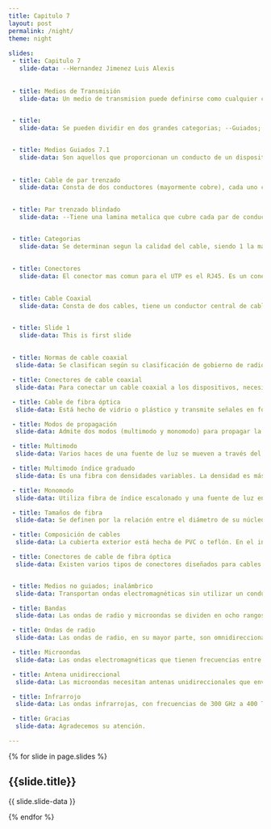 ```yaml
---
title: Capitulo 7
layout: post
permalink: /night/
theme: night
 
slides:
 - title: Capitulo 7
   slide-data: --Hernandez Jimenez Luis Alexis
 
     
 - title: Medios de Transmisión
   slide-data: Un medio de transmision puede definirse como cualquier cosa que puede llevar informacion desde una fuente a un destino

   
 - title: 
   slide-data: Se pueden dividir en dos grandes categorias; --Guiados; Incluyen el par trenzado, cable coaxial y cable de fibra optica  --No guiados; Es el espacio libre


 - title: Medios Guiados 7.1
   slide-data: Son aquellos que proporcionan un conducto de un dispositivo a otro.
 
     
 - title: Cable de par trenzado
   slide-data: Consta de dos conductores (mayormente cobre), cada uno con su propio aislamiento plastico, trenzados entre si

   
 - title: Par trenzado blindado
   slide-data: --Tiene una lamina metalica que cubre cada par de conductores aislados. --Mejora la calidad del cable y evitar el ruido o diafonia


 - title: Categorias
   slide-data: Se determinan segun la calidad del cable, siendo 1 la mas baja y 7 la mas alta.
 
     
 - title: Conectores
   slide-data: El conector mas comun para el UTP es el RJ45. Es un conector codificado, es decir, que solo se puede insertar de una sola manera

   
 - title: Cable Coaxial
   slide-data: Consta de dos cables, tiene un conductor central de cable trenzado envuelto en una funda aislante que esta revstida por una lamina metalica. La envoltura exterior sirve para la proteccion contra el ruido .


 - title: Slide 1
   slide-data: This is first slide
 
     
 - title: Normas de cable coaxial
  slide-data: Se clasifican según su clasificación de gobierno de radio (RG). Cada cable definido por una clasificación RG tiene una función especializada.

 - title: Conectores de cable coaxial
  slide-data: Para conectar un cable coaxial a los dispositivos, necesitamos conectores coaxiales. El tipo de conector más común que se usa es el conector Bayone-Neill-Concelman (BNC). El conector BNC T se usa en redes Ethernet para derivar la señal a una computadora u otro dispositivo.

 - title: Cable de fibra óptica
  slide-data: Está hecho de vidrio o plástico y transmite señales en forma de luz. La diferencia de densidad debe ser tal que un haz de luz que se mueve a través del núcleo se refleje en el revestimiento en lugar de refractarse en él.

 - title: Modos de propagación
  slide-data: Admite dos modos (multimodo y monomodo) para propagar la luz por los canales ópticos, cada uno requiere fibras con características físicas diferentes. El modo multimodo se puede implementar en dos formas; índice escalonado o índice graduado.

 - title: Multimodo
  slide-data: Varios haces de una fuente de luz se mueven a través del núcleo en diferentes trayectorias. La forma en que estos haces se mueven dentro del cable depende de la estructura del núcleo.

 - title: Multimodo índice graduado
  slide-data: Es una fibra con densidades variables. La densidad es más alta en el centro del núcleo y disminuye gradualmente hasta su nivel más bajo en el borde.

 - title: Monomodo
  slide-data: Utiliza fibra de índice escalonado y una fuente de luz enfocada que limita los haces a un pequeño rango de ángulos. La disminución de la densidad da como resultado un ángulo crítico que está lo suficientemente cerca de 90° para hacer que la propagación de los haces sea casi horizontal.

 - title: Tamaños de fibra
  slide-data: Se definen por la relación entre el diámetro de su núcleo y el diámetro de su revestimiento, ambos expresados ​​en micrómetros.

 - title: Composición de cables
  slide-data: La cubierta exterior está hecha de PVC o teflón. En el interior de la cubierta hay hilos de Kevlar para reforzar el cable. Debajo del Kevlar hay otro revestimiento de plástico para amortiguar la fibra. La fibra está en el centro del cable y consta de revestimiento y núcleo.

 - title: Conectores de cable de fibra óptica
  slide-data: Existen varios tipos de conectores diseñados para cables de fibra óptica, adaptados para aplicaciones específicas.


 - title: Medios no guiados; inalámbrico
  slide-data: Transportan ondas electromagnéticas sin utilizar un conductor físico. Este tipo de comunicación se conoce a menudo como comunicación inalámbrica. Las señales se transmiten a través del espacio libre y están disponibles para cualquier persona que tenga un dispositivo capaz de recibirlas.

 - title: Bandas
  slide-data: Las ondas de radio y microondas se dividen en ocho rangos, denominados bandas. Estas bandas se clasifican desde frecuencias muy bajas (VLF) hasta frecuencias extremadamente altas (EHF).

 - title: Ondas de radio
  slide-data: Las ondas de radio, en su mayor parte, son omnidireccionales. Cuando una antena transmite ondas de radio, estas se propagan en todas las direcciones. Las ondas de radio, en particular las que se propagan en el cielo, pueden viajar grandes distancias. El uso de cualquier parte de la banda requiere el permiso de las autoridades.

 - title: Microondas
  slide-data: Las ondas electromagnéticas que tienen frecuencias entre 1 y 300 GHz se denominan microondas. Las microondas son unidireccionales, y su propagación se produce en línea de visión. Las microondas de muy alta frecuencia no pueden atravesar paredes. La banda es relativamente amplia; casi 299 GHz. El uso de ciertas partes de la banda requiere permiso de las autoridades.

 - title: Antena unidireccional
  slide-data: Las microondas necesitan antenas unidireccionales que envíen señales en una dirección. Para las comunicaciones por microondas se utilizan dos tipos de antenas; la antena parabólica y la antena de bocina.

 - title: Infrarrojo
  slide-data: Las ondas infrarrojas, con frecuencias de 300 GHz a 400 THz (longitudes de onda de 1 mm a 770 nm), se pueden usar para la comunicación de corto alcance. Las ondas infrarrojas, que tienen frecuencias altas, no pueden atravesar paredes.

 - title: Gracias
  slide-data: Agradecemos su atención.

---
```


{% for slide in page.slides %}
                    
<section data-background="{% if slide.background %}{{slide.background}}{% else %}{{page.background}}{% endif %}"><h1>{{slide.title}}</h1>{{ slide.slide-data }}</section>
                    
{% endfor %}
    
